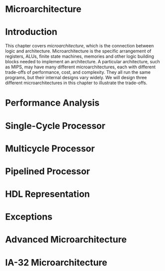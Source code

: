 # Microarchitecture

# Introduction

This chapter covers *microarchitecture*, which is the connection between logic and architecture. Microarchitecture is the specific arrangement of registers, ALUs, finite state machines, memories and other logic building blocks needed to implement an architecture. A particular architecture, such as MIPS, may have many different microarchitectures, each with different trade-offs of performance, cost, and complexity. They all run the same programs, but their internal designs vary widely. We will design three different microarchitectures in this chapter to illustrate the trade-offs.

# Performance Analysis

# Single-Cycle Processor

# Multicycle Processor

# Pipelined Processor

# HDL Representation

# Exceptions

# Advanced Microarchitecture

# IA-32 Microarchitecture